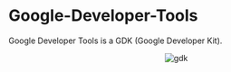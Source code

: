 # Google-Developer-Tools
Google Developer Tools is a GDK (Google Developer Kit).

                                                                      ![gdk](https://github.com/ByteTech-Corporation/Google-Developer-Tools/assets/111024718/0c4c2d0f-b8a5-4766-a230-ac2f8ddc003f)
